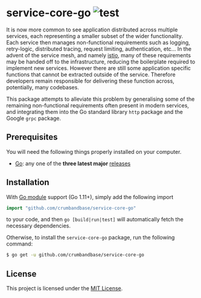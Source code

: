 # service-core-go ![test](https://github.com/crumbandbase/service-core-go/workflows/test/badge.svg?event=push)

It is now more common to see application distributed across multiple services,
each representing a smaller subset of the wider functionality. Each service
then manages non-functional requirements such as logging, retry-logic,
distributed tracing, request limiting, authentication, etc... In the advent of
the service mesh, and namely
[istio](https://istio.io/latest/docs/concepts/what-is-istio/), many of these
requirements may be handed off to the infrastructure, reducing the boilerplate
required to implement new services. However there are still some application
specific functions that cannot be extracted outside of the service. Therefore
developers remain responsible for delivering these function across,
potentially, many codebases.

This package attempts to alleviate this problem by generalising some of the
remaining non-functional requirements often present in modern services, and
integrating them into the Go standard library `http` package and the Google
`grpc` package.

## Prerequisites

You will need the following things properly installed on your computer.

* [Go](https://golang.org/): any one of the **three latest major**
  [releases](https://golang.org/doc/devel/release.html)

## Installation

With [Go module](https://github.com/golang/go/wiki/Modules) support (Go 1.11+),
simply add the following import

```go
import "github.com/crumbandbase/service-core-go"
```

to your code, and then `go [build|run|test]` will automatically fetch the
necessary dependencies.

Otherwise, to install the `service-core-go` package, run the following command:

```bash
$ go get -u github.com/crumbandbase/service-core-go
```

## License

This project is licensed under the [MIT License](LICENSE.md).
